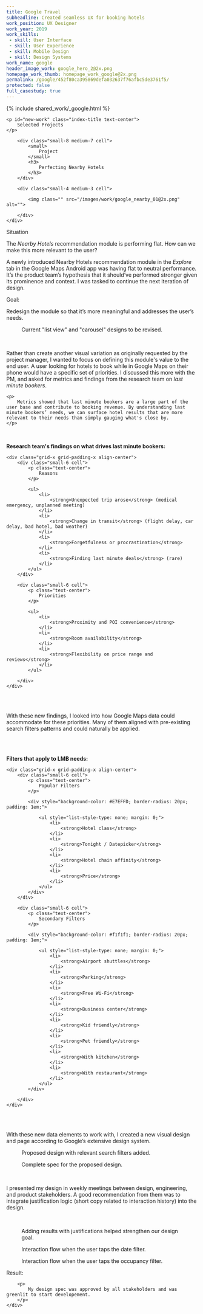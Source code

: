 ```yaml
---
title: Google Travel
subheadline: Created seamless UX for booking hotels
work_position: UX Designer
work_year: 2019
work_skills:
 - skill: User Interface
 - skill: User Experience
 - skill: Mobile Design
 - skill: Design Systems
work_name: google
header_image_work: google_hero_2@2x.png
homepage_work_thumb: homepage_work_google@2x.png
permalink: /google/452f80ca395869defa032637f76afbc5de3761f5/
protected: false
full_casestudy: true
---
```


{% include shared_work/_google.html %}

<div class="small-12 medium-8 cell">
	
	<p id="new-work" class="index-title text-center">
	    Selected Projects
	</p>
	
</div>

<div class="small-12 cell" >
	<div class="grid-x grid-padding-x align-center align-middle">

		<div class="small-8 medium-7 cell">
			<small>
				Project
			</small>
			<h3>
				Perfecting Nearby Hotels
			</h3>
		</div>

		<div class="small-4 medium-3 cell">
			
			<img class="" src="/images/work/google_nearby_01@2x.png" alt="">
			
		</div>
	</div>
</div>




<div class="small-12 medium-7 cell">
	<div class="section-wrapper">
		<p class="section-title">
			Situation
		</p>
		<p>
			The <em>Nearby Hotels</em> recommendation module is performing flat. How can we make this more relevant to the user?
		</p>
	</div>
</div>

<div class="small-12 medium-7 cell">
	<p>
		A newly introduced Nearby Hotels recommendation module in the <em>Explore</em> tab in the Google Maps Android app was having flat to neutral performance. It’s the product team’s hypothesis that it should’ve performed stronger given its prominence and context. I was tasked to continue the next iteration of design.
	</p>
</div>

<div class="small-12 medium-7 cell">
	<div class="section-wrapper">
		<p class="section-title">
			Goal:
		</p>
		<p>
			Redesign the module so that it’s more meaningful and addresses the user’s needs.
		</p>
	</div>
</div>

<div class="small-12 medium-10 cell">
	<figure>
		<img class="" src="/images/work/google_nearby_02@2x.png" alt="">
		<figcaption>Current "list view" and "carousel" designs to be revised.</figcaption>
	</figure>
	<br>
</div>

<div class="small-12 medium-7 cell">
	<p>
		Rather than create another visual variation as originally requested by the project manager, I wanted to focus on defining this module's value to the end user. A user looking for hotels to book while in Google Maps on their phone would have a specific set of priorities. I discussed this more with the PM, and asked for metrics and findings from the research team on <em>last minute bookers</em>.
	</p>

	<p>
		Metrics showed that last minute bookers are a large part of the user base and contribute to booking revenue. By understanding last minute bookers’ needs, we can surface hotel results that are more relevant to their needs than simply gauging what's close by.
	</p>
</div>

<div class="small-12 medium-7 cell">
	<br>
	<p>
		<strong>
			Research team's findings on what drives last minute bookers:
		</strong>
	</p>
	
	<div class="grid-x grid-padding-x align-center">
		<div class="small-6 cell">
			<p class="text-center">
				Reasons
			</p>

			<ul>
				<li>
					<strong>Unexpected trip arose</strong> (medical emergency, unplanned meeting)
				</li>
				<li>
					<strong>Change in transit</strong> (flight delay, car delay, bad hotel, bad weather)
				</li>
				<li>
					<strong>Forgetfulness or procrastination</strong>
				</li>
				<li>
					<strong>Finding last minute deals</strong> (rare)
				</li>
			</ul>
		</div>

		<div class="small-6 cell">
			<p class="text-center">
				Priorities
			</p>
			
			<ul>
				<li>
					<strong>Proximity and POI convenience</strong>
				</li>
				<li>
					<strong>Room availability</strong>
				</li>
				<li>
					<strong>Flexibility on price range and reviews</strong>
				</li>
			</ul>

		</div>
	</div>
</div>

<div class="small-12 medium-7 cell">
	<br><br>
	<p>
		With these new findings, I looked into how Google Maps data could accommodate for these priorities. Many of them aligned with pre-existing search filters patterns and could naturally be applied.
	</p><br>
</div>

<div class="small-12 medium-7 cell">
	<br>
	<p>
		<strong>
			Filters that apply to LMB needs:
		</strong>
	</p>

	<div class="grid-x grid-padding-x align-center">
		<div class="small-6 cell">
			<p class="text-center">
				Popular Filters
			</p>

			<div style="background-color: #E7EFFD; border-radius: 20px; padding: 1em;">

				<ul style="list-style-type: none; margin: 0;">
					<li>
						<strong>Hotel class</strong>
					</li>
					<li>
						<strong>Tonight / Datepicker</strong>
					</li>
					<li>
						<strong>Hotel chain affinity</strong>
					</li>
					<li>
						<strong>Price</strong>
					</li>
				</ul>
			</div>
		</div>

		<div class="small-6 cell">
			<p class="text-center">
				Secondary Filters
			</p>

			<div style="background-color: #f1f1f1; border-radius: 20px; padding: 1em;">
				
				<ul style="list-style-type: none; margin: 0;">
					<li>
						<strong>Airport shuttles</strong>
					</li>
					<li>
						<strong>Parking</strong>
					</li>
					<li>
						<strong>Free Wi-Fi</strong>
					</li>
					<li>
						<strong>Business center</strong>
					</li>
					<li>
						<strong>Kid friendly</strong>
					</li>
					<li>
						<strong>Pet friendly</strong>
					</li>
					<li>
						<strong>With kitchen</strong>
					</li>
					<li>
						<strong>With restaurant</strong>
					</li>
				</ul>
			</div>

		</div>
	</div>
</div>

<div class="small-12 medium-7 cell">
	<br><br>
	<p>
		With these new data elements to work with, I created a new visual design and page according to Google’s extensive design system. 
	</p>
</div>

<div class="small-12 medium-10 cell">
	<figure>
		<img class="" src="/images/work/google_nearby_03@2x.png" alt="">
		<figcaption>Proposed design with relevant search filters added.</figcaption>
	</figure>
</div>

<div class="small-12 medium-10 cell">
	<figure>
		<img class="" src="/images/work/google_nearby_04@2x.png" alt="">
		<figcaption>Complete spec for the proposed design.</figcaption>
	</figure>
</div>

<div class="small-12 medium-7 cell">
	<br>
	<p>
		I presented my design in weekly meetings between design, engineering, and product stakeholders. A good recommendation from them was to integrate justification logic (short copy related to interaction history) into the design.
	</p>
	<br>
</div>

<div class="small-12 medium-10 cell">
	<figure>
		<img class="" src="/images/work/google_nearby_05@2x.png" alt="">
		<figcaption>Adding results with justifications helped strengthen our design goal.</figcaption>
	</figure>
</div>


<div class="small-12 medium-10 cell">
	<figure>
		<img class="" src="/images/work/google_nearby_06@2x.png" alt="">
		<figcaption>Interaction flow when the user taps the date filter.</figcaption>
	</figure>
</div>


<div class="small-12 medium-10 cell">
	<figure>
		<img class="" src="/images/work/google_nearby_07@2x.png" alt="">
		<figcaption>Interaction flow when the user taps the occupancy filter.</figcaption>
	</figure>
</div>


<div class="small-12 medium-7 cell">
	<div class="section-wrapper">
		<p class="section-title">
			Result:
		</p>

		<p>
			My design spec was approved by all stakeholders and was greenlit to start developement.
		</p>
	</div>
</div>
